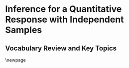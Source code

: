 # Inference for a Quantitative Response with Independent Samples

## Vocabulary Review and Key Topics



\newpage
